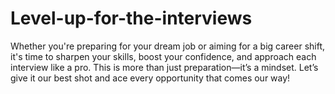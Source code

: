 # Level-up-for-the-interviews
Whether you're preparing for your dream job or aiming for a big career shift, it's time to sharpen your skills, boost your confidence, and approach each interview like a pro. This is more than just preparation—it’s a mindset. Let’s give it our best shot and ace every opportunity that comes our way!
